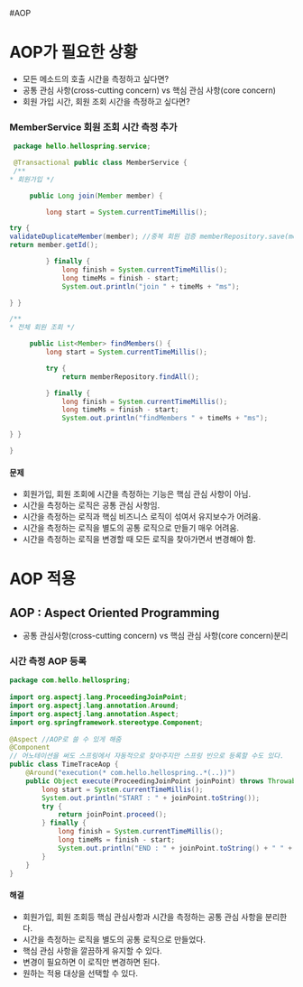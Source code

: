 #AOP
# AOP가 필요한 상황
- 모든 메소드의 호출 시간을 측정하고 싶다면?
- 공통 관심 사항(cross-cutting concern) vs 핵심 관심 사항(core concern)
- 회원 가입 시간, 회원 조회 시간을 측정하고 싶다면?

### MemberService 회원 조회 시간 측정 추가
```java
 package hello.hellospring.service;

 @Transactional public class MemberService {
 /**  
* 회원가입 */

     public Long join(Member member) {

         long start = System.currentTimeMillis();

try {  
validateDuplicateMember(member); //중복 회원 검증 memberRepository.save(member);  
return member.getId();

         } finally {
             long finish = System.currentTimeMillis();
             long timeMs = finish - start;
             System.out.println("join " + timeMs + "ms");

} }

/**  
* 전체 회원 조회 */

     public List<Member> findMembers() {
         long start = System.currentTimeMillis();

         try {
             return memberRepository.findAll();

         } finally {
             long finish = System.currentTimeMillis();
             long timeMs = finish - start;
             System.out.println("findMembers " + timeMs + "ms");

} }

}
```

#### 문제
- 회원가입, 회원 조회에 시간을 측정하는 기능은 핵심 관심 사항이 아님.
- 시간을 측정하는 로직은 공통 관심 사항임.
- 시간을 측정하는 로직과 핵심 비즈니스 로직이 섞여서 유지보수가 어려움.
- 시간을 측정하는 로직을 별도의 공통 로직으로 만들기 매우 어려움.
- 시간을 측정하는 로직을 변경할 때 모든 로직을 찾아가면서 변경해야 함.

# AOP 적용
## AOP : Aspect Oriented Programming
- 공통 관심사항(cross-cutting concern) vs 핵심 관심 사항(core concern)분리

### 시간 측정 AOP 등록
```java
package com.hello.hellospring;  
  
import org.aspectj.lang.ProceedingJoinPoint;  
import org.aspectj.lang.annotation.Around;  
import org.aspectj.lang.annotation.Aspect;  
import org.springframework.stereotype.Component;  
  
@Aspect //AOP로 쓸 수 있게 해줌  
@Component  
// 어노테이션을 써도 스프링에서 자동적으로 찾아주지만 스프링 빈으로 등록할 수도 있다.  
public class TimeTraceAop {  
    @Around("execution(* com.hello.hellospring..*(..))")  
    public Object execute(ProceedingJoinPoint joinPoint) throws Throwable {  
        long start = System.currentTimeMillis();  
        System.out.println("START : " + joinPoint.toString());  
        try {  
            return joinPoint.proceed();  
        } finally {  
            long finish = System.currentTimeMillis();  
            long timeMs = finish - start;  
            System.out.println("END : " + joinPoint.toString() + " " + timeMs + "ms");  
        }  
    }  
}
```

#### 해결
- 회원가입, 회원 조회등 핵심 관심사항과 시간을 측정하는 공통 관심 사항을 분리한다.
- 시간을 측정하는 로직을 별도의 공통 로직으로 만들었다.  
- 핵심 관심 사항을 깔끔하게 유지할 수 있다.  
- 변경이 필요하면 이 로직만 변경하면 된다.  
- 원하는 적용 대상을 선택할 수 있다.